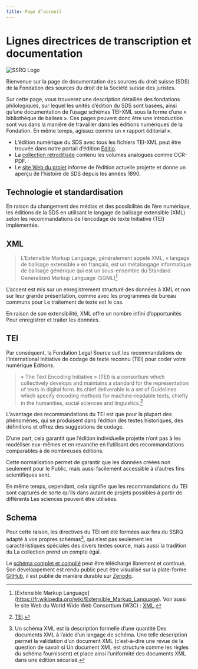 ```yaml
---
title: Page d’accueil
---
```


# Lignes directrices de transcription et documentation

![SSRQ Logo](ssrq-logo.svg)

Bienvenue sur la page de documentation des sources du droit suisse (SDS)
de la Fondation des sources du droit de la Société suisse des juristes.

Sur cette page, vous trouverez une description détaillée des fondations philologiques,
sur lequel les unités d’édition du SDS sont basées, ainsi qu’une documentation de l’usage
schémas TEI-XML sous la forme d’une « bibliothèque de balises ». Ces pages peuvent donc être une 
introduction sont vus dans la manière de travailler dans les éditions numériques de la Fondation.
En même temps, agissez comme un « rapport éditorial ».

- L’édition numérique du SDS avec tous les fichiers TEI-XML peut être trouvée dans notre portail 
d’édition [Editio](https://editio.ssrq-online.ch/).
- La [collection rétroditisée](https://www.ssrq-sds-fds.ch/online/cantons.html)
contenu les volumes analogues comme OCR-PDF.
- Le [site Web du projet](https://www.ssrq-sds-fds.ch/home/) informe de l’édition actuelle projette 
et donne un aperçu de l’histoire de SDS depuis les années 1890.

## Technologie et standardisation

En raison du changement des médias et des possibilités de l’ère numérique, les éditions de la
SDS en utilisant le langage de balisage extensible (XML) selon les recommandations de l’encodage 
de texte Initiative (TEI) implémentée.

## XML

> L’Extensible Markup Language, généralement appelé XML, « langage de balisage extensible » en 
> français, est un métalangage informatique de balisage générique qui est un sous-ensemble du 
> Standard Generalized Markup Language (SGML)[^2]

L’accent est mis sur un enregistrement structuré des données à XML et non
sur leur grande présentation, comme avec les programmes de bureau communs pour
Le traitement de texte est le cas.

En raison de son extensibilité, XML offre un nombre infini d’opportunités
Pour enregistrer et traiter les données.

## TEI

Par conséquent, la Fondation Legal Source suit les recommandations de l’international
Initiative de codage de texte reconnu (TEI) pour coder votre numérique
Éditions.

> « The Text Encoding Initiative » (TEI) is a consortium which collectively
> develops and maintains a standard for the representation of texts in digital
> form.
> Its chief deliverable is a set of Guidelines which specify encoding methods
> for machine-readable texts, chiefly in the humanities, social sciences and
> linguistics.[^3]

L’avantage des recommandations du TEI est que pour la plupart des phénomènes,
qui se produisent dans l’édition des textes historiques, des définitions et
offrez des suggestions de codage.

D’une part, cela garantit que l’édition individuelle projette
n’ont pas à les modéliser eux-mêmes et en revanche en l’utilisant
des recommandations comparables à de nombreuses éditions.

Cette normalisation permet de garantir que les données créées non seulement pour le
Public, mais aussi facilement accessible à d’autres fins scientifiques
sont.

En même temps, cependant, cela signifie que les recommandations du TEI
sont capturés de sorte qu’ils dans autant de projets possibles à partir de différents
Les sciences peuvent être utilisées.

## Schema

Pour cette raison, les directives du TEI ont été formées aux fins du SSRQ
adapté à vos propres schémas[^4], qui n’est pas seulement
les caractéristiques spéciales des divers textes source, mais aussi la tradition du
La collection prend un compte égal.

Le [schéma complet et compilé](https://schema.ssrq-sds-fds.ch/latest/TEI_Schema.rng) 
peut être téléchargé librement et continué. Son développement est rendu public
peut être visualisé sur la plate-forme [GitHub](https://github.com/SSRQ-SDS-FDS/ssrq-schema), 
il est publié de manière durable sur [Zenodo](https://zenodo.org/records/13379935).

[^2]:
    [Extensible Markup Language]
    (https://fr.wikipedia.org/wiki/Extensible_Markup_Language).
    Voir aussi le site Web du World Wide Web Consortium (W3C) :
    [XML](https://www.w3.org/TR/xml/).
[^3]:
    [TEI](http://www.tei-c.org/index.xml).
[^4]:
    Un schéma XML est la description formelle d’une quantité
    Des documents XML à l’aide d’un langage de schéma. Une telle description
    permet la validation d’un document XML (c’est-à-dire une revue de la question de savoir si
    Un document XML est structuré comme les règles du schéma fournissent)
    et place ainsi l’uniformité des documents XML dans une édition
    sécurisé.
